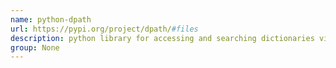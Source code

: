 ```yaml
---
name: python-dpath
url: https://pypi.org/project/dpath/#files
description: python library for accessing and searching dictionaries via /slashed/paths ala xpath. URL : https://pypi.org/project/dpath/#files Groups : None
group: None
---
```

